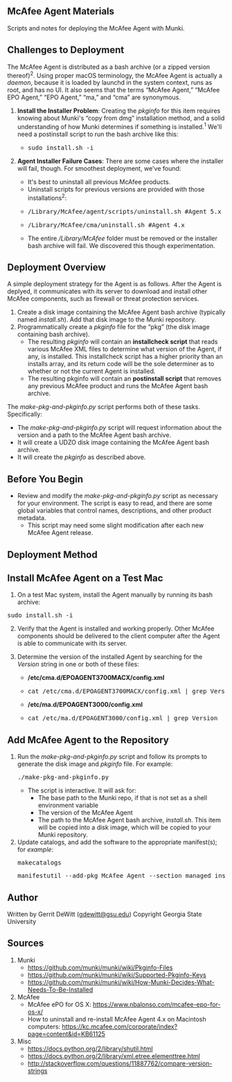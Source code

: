 McAfee Agent Materials
----------
Scripts and notes for deploying the McAfee Agent with Munki.

## Challenges to Deployment ##
The McAfee Agent is distributed as a bash archive (or a zipped version thereof)<sup>2</sup>.  Using proper macOS terminology, the McAfee Agent is actually a *daemon*, because it is loaded by launchd in the system context, runs as root, and has no UI.  It also seems that the terms “McAfee Agent,” “McAfee EPO Agent,” “EPO Agent,” “ma,” and “cma” are synonymous.

1. **Install the Installer Problem**: Creating the *pkginfo* for this item requires knowing about Munki's “copy from dmg” installation method, and a solid understanding of how Munki determines if something is installed.<sup>1</sup>  We'll need a postinstall script to run the bash archive like this:
   - <pre>sudo install.sh -i</pre>

2. **Agent Installer Failure Cases**:  There are some cases where the installer will fail, though.  For smoothest deployment, we've found:
   - It's best to uninstall all previous McAfee products.
   - Uninstall scripts for previous versions are provided with those installations<sup>2</sup>:
   - <pre>/Library/McAfee/agent/scripts/uninstall.sh #Agent 5.x</pre>
   - <pre>/Library/McAfee/cma/uninstall.sh #Agent 4.x</pre>
   - The entire */Library/McAfee* folder must be removed or the installer bash archive will fail.  We discovered this though experimentation.

## Deployment Overview ##
A simple deployment strategy for the Agent is as follows.  After the Agent is deplyed, it communicates with its server to download and install other McAfee components, such as firewall or threat protection services.

1. Create a disk image containing the McAfee Agent bash archive (typically named *install.sh*).  Add that disk image to the Munki repository.
2. Programmatically create a *pkginfo* file for the “pkg” (the disk image containing bash archive).
   - The resulting *pkginfo* will contain an **installcheck script** that reads various McAfee XML files to determine what version of the Agent, if any, is installed.  This installcheck script has a higher priority than an installs array, and its return code will be the sole determiner as to whether or not the current Agent is installed.
   - The resulting pkginfo will contain an **postinstall script** that removes any previous McAfee product and runs the McAfee Agent bash archive.

The *make-pkg-and-pkginfo.py* script performs both of these tasks.  Specifically: 
   * The *make-pkg-and-pkginfo.py* script will request information about the version and a path to the McAfee Agent bash archive.
   * It will create a UDZO disk image containing the McAfee Agent bash archive.
   * It will create the *pkginfo* as described above.

Before You Begin
----------
* Review and modify the *make-pkg-and-pkginfo.py* script as necessary for your environment.  The script is easy to read, and there are some global variables that control names, descriptions, and other product metadata.
   - This script may need some slight modification after each new McAfee Agent release.

Deployment Method
----------
## Install McAfee Agent on a Test Mac ##
1. On a test Mac system, install the Agent manually by running its bash archive:
<pre>sudo install.sh -i</pre>

2. Verify that the Agent is installed and working properly.  Other McAfee components should be delivered to the client computer after the Agent is able to communicate with its server.

3. Determine the version of the installed Agent by searching for the *Version* string in one or both of these files:
   - **/etc/cma.d/EPOAGENT3700MACX/config.xml**
   - <pre>cat /etc/cma.d/EPOAGENT3700MACX/config.xml | grep Version</pre>
   - **/etc/ma.d/EPOAGENT3000/config.xml**
   - <pre>cat /etc/ma.d/EPOAGENT3000/config.xml | grep Version</pre>

## Add McAfee Agent to the Repository ##
1. Run the *make-pkg-and-pkginfo.py* script and follow its prompts to generate the disk image and *pkginfo* file.  For example:
   <pre>./make-pkg-and-pkginfo.py</pre>
   * The script is interactive.  It will ask for:
      - The base path to the Munki repo, if that is not set as a shell environment variable
      - The version of the McAfee Agent
      - The path to the McAfee Agent bash archive, *install.sh*.  This item will be copied into a disk image, which will be copied to your Munki repository.
3. Update catalogs, and add the software to the appropriate manifest(s); for *example*:
   <pre>makecatalogs</pre>
   <pre>manifestutil --add-pkg McAfee_Agent --section managed_installs --manifest some_manifest</pre>

Author
----------
Written by Gerrit DeWitt (gdewitt@gsu.edu)
Copyright Georgia State University

Sources
----------
1. Munki
   - https://github.com/munki/munki/wiki/Pkginfo-Files
   - https://github.com/munki/munki/wiki/Supported-Pkginfo-Keys
   - https://github.com/munki/munki/wiki/How-Munki-Decides-What-Needs-To-Be-Installed
2. McAfee
   - McAfee ePO for OS X: https://www.nbalonso.com/mcafee-epo-for-os-x/
   - How to uninstall and re-install McAfee Agent 4.x on Macintosh computers: https://kc.mcafee.com/corporate/index?page=content&id=KB61125
3. Misc
   - https://docs.python.org/2/library/shutil.html
   - https://docs.python.org/2/library/xml.etree.elementtree.html
   - http://stackoverflow.com/questions/11887762/compare-version-strings
